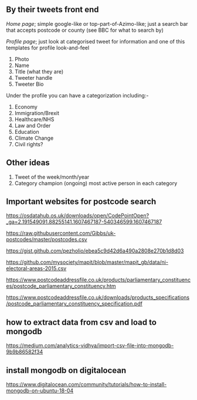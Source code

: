 ## By their tweets front end

_Home page_; simple google-like or top-part-of-Azimo-like; just a search bar that accepts postcode or county (see BBC for what to search by)

_Profile page_; just look at categorised tweet for information and one of this templates for profile look-and-feel
1. Photo
2. Name
3. Title (what they are)
4. Tweeter handle
5. Tweeter Bio

Under the profile you can have a categorization including:-
 1. Economy
 2. Immigration/Brexit
 3. Healthcare/NHS
 4. Law and Order
 5. Education
 6. Climate Change
 7. Civil rights?


## Other ideas
1. Tweet of the week/month/year
2. Category champion (ongoing) most active person in each category

## Important websites for postcode search
https://osdatahub.os.uk/downloads/open/CodePointOpen?_ga=2.191549091.88255141.1607467187-540346599.1607467187

https://raw.githubusercontent.com/Gibbs/uk-postcodes/master/postcodes.csv

https://gist.github.com/pezholio/ebea5c9d42d6a490a2808e270b1d8d03

https://github.com/mysociety/mapit/blob/master/mapit_gb/data/ni-electoral-areas-2015.csv

https://www.postcodeaddressfile.co.uk/products/parliamentary_constituences/postcode_parliamentary_constituency.htm

https://www.postcodeaddressfile.co.uk/downloads/products_specifications/postcode_parliamentary_constituency_specification.pdf


## how to extract data from csv and load to mongodb
https://medium.com/analytics-vidhya/import-csv-file-into-mongodb-9b9b86582f34


## install mongodb on digitalocean
https://www.digitalocean.com/community/tutorials/how-to-install-mongodb-on-ubuntu-18-04